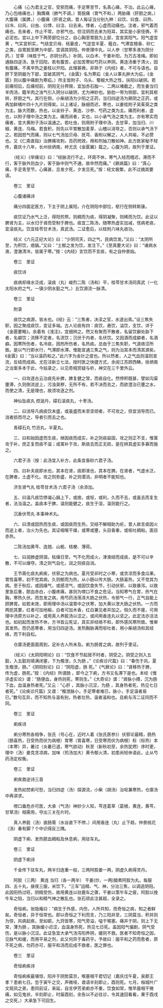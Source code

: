 <!-- { "loadSidebar": true } -->
　　心痛（心为君主之官，受邪而痛，手足寒至节，名真心痛，不治。此云心痛，乃心包络痛也，）胸膺痛（肺气不调，）胃脘痛（胃气不和，）两胁痛（肝胆之病，）大腹痛（属脾，）小腹痛（肝肾之病，昔人每证当分别九种：曰饮、曰食、曰热、曰冷、曰风、曰虫、曰悸、曰注、曰去来。悸者，心虚而动痛也。注者，邪气着而痛也。去来者，作止不常，亦邪气也。但注阴而去来为阳耳，其实是小家伎俩，不必泥也。宜以上中下两旁部位分之，自心胸至胃脘为上部，宜宣其阳气。阳气虚宜黄 ，气实宜枳实，气结宜贝母、栝蒌皮，气逆宜半夏、薤白，气滞宜檀香、砂仁之类，自胃脘至脾为中部，宜调其阴阳。仲景理中丸，以人参（甘寒多液为阴分药、）甘草（味胜于气，亦阴分药。）补阴。以白术、干姜补阳，为万古准绳。即如通脉四逆汤，急于回阳，若有腹苦，必加苦寒如芍药以养阴。黄连汤重于清火，因有腹痛，不离辛热之姜桂以开阳。此理甚微，非熟于《内经》者，不可与语也。自脐下至阴器为下部，宜破其阴气，《金匮》名为寒疝（金人以睾丸肿大为疝，《金匮》则以腹中痛剧为寒疝。）所主皆附子、乌头、蜀椒大热之性，扶阳以破阴。若前痛彻后，后痛彻前，阴阳无分界限，宜加赤石脂一、二两以堵截之，而生姜当归羊肉汤，籍羊肉之浊气引入阴分以破阴，尤为神妙也。胁肋一带为侧部，宜利其枢转，肝胆之气，其行在侧，小柴胡汤为少阳之正药，当归四逆汤为厥阴之正药，或再加鲜橘叶四十九片则得矣。以上诸证，脉细而迟，寒也，以姜桂附子吴茱萸之类为主。脉大而数，热也，以金铃子、黄连、沙参、芍药之类为主。痛而利者，虚也，以附子理中汤之类为主。痛而闭者，实也，以小承气汤之类为主。亦有寒实而痛者，宜大黄附子汤以温通之。若吐虫，则用附子理中汤，去甘草，加当归、川椒、黄连、乌梅。若食积，则先以平胃散加麦芽、山楂以消导之，否则以承气汤下之。若因怒气而痛，则以七气汤加贝母、抚芎、香附以解之，人人共喻，不必赘也。又《仁斋直指》治脾痛攻刺，百药罔效，用和剂抽刀散如神。此方医家秘不轻传，嘉庆十八年，长州徐炳南，梓尤氏《金匮翼》载之。心腹为阴，故列于里证。

　　（经义）《举痛论》曰：“经脉流行不止，环周不休，寒气入经而稽迟，滞而不行，客于脉外则血少，客于脉中则气不通，故卒然而痛。”《厥病篇》曰：“真心痛，手足青至节，心痛甚，旦发夕死，夕发旦死。”按：经文极繁，此不过摘其要语。

　　卷三　里证

　　心腹诸痛诗

　　痛分四面定医方，下主于阴上属阳，介在阴阳中部位，枢行在侧转斯康。

　　痰饮证乃水气上泛，得阳煎熬，则稠而为痰，得阴凝聚，则稀而为饮。此证以脾肾为主，以水归于肾而受制于脾也。痰宜二陈汤，随寒热虚实加减，怪病老痰，宜滚痰丸。饮宜桂苓甘术汤，真武汤。二证愈后，以桂附八味丸收功。

　　经义《六元正纪大论》曰：“少阴司天，四之气，民病饮发。”又曰：“太阴所至，为积饮，痞膈。”又曰：“土郁之发为饮，发注下。”《至真要大论》曰：“诸病水液，澄澈清冷，皆属于寒。”按：《内经》言饮而不言痰，有之自仲景始。

　　卷三　里证

　　痰饮诗

　　痰病却缘水泛成，滚痰（丸）峻烈二陈（汤和）平，桂苓甘术汤同真武（一化太阳水府之气，一镇少阴水脏之气，）五饮源流一脉清。

　　卷三　里证

　　附录

　　痰饮之病源，皆水也。《经》云：“三焦者，决渎之官，水道出焉。”设三焦失职，因之聚成痰饮，变证多端。古人论痰有四：痰饮，悬饮，溢饮，支饮，详于《金匮要略》。余着有《浅注》，宜细辨之。然又有聚而不散者，名留饮僻处胁下者，名癖饮；流移不定者，名流饮；沉伏于内者，名伏饮。又因酒而成癖者，名酒癖。因寒所伤者，名冷痰，因热所伤者，名热痰。总由于三焦失职，气道痞涩所致。是以气行即水行，气滞即水滞，惟能宣通三焦之气，则为治其本而清其源矣。《金匮》曰：“当以温药和之。”此六字为金针之度也。所以然者，人之气血则温则宣流，反结而成病。尤在泾新立七法，授时医之快捷方式，余阅江苏顾西畴，徐炳南之治案多本于此，今姑录之，以见奇相赏疑与析，神交在三千里外云。

　　一、曰攻逐古云治痰先补脾，脾复健之常，而痰自化。然停积既甚，譬如沟渠壅滞，久则倒流逆上，污浊臭秽，无所不有，若不决而去之，而欲澄治已壅之水，而使之清，无是理也，故须攻逐之剂。

　　神仙坠痰丸 控涎丹，礞石滚痰丸，十枣汤。

　　二、曰消导凡病痰饮未盛，或虽盛而未至坚顽者，不可攻之，但宜消导而已。消者损而尽之，导者引而去之也。

　　青礞石丸 竹沥丸，半夏丸。

　　三、曰和始因虚而生痰，继因痰而成实，补之则痰益固，攻之则正不支，惟寓攻于补，庶正复而痰不滋；或寓补于攻，斯痰去而正无损，是在辨其虚实多寡而施之。

　　六君子汤（按：此汤宜入补方，此条宜香砂六君子汤。

　　四、曰补夫痰即水也，其本在肾，痰即液也，其本在脾。在肾者，气虚水泛，在脾者，土虚不化。攻之则弥盛，补之则潜消，非明者不能知也。

　　济生肾气丸 桂苓甘术汤 六君子汤（余添加。

　　五、曰温凡痰饮停凝心膈上下，或痞，或呕，或利，久而不去，或虽去而复生者，法当温之。盖痰本于脾，温则能健之，痰生于湿，温则能行之。

　　沉香伏苓丸 本事神术丸。

　　六、曰清或因热而生痰，或因痰而生热，交结不解相助为疟，昔人故言痰因火而逆上者，治火为先也。其证咽喉干燥，或寒或壅，头目昏重，或咳吐稠粘，面目赤热。

　　二陈汤加黄芩、连翘、山栀、桔梗、薄荷。

　　七、曰润肺虚阴涸，枯燥日至，气不化而成火，津液结而成痰，是不可以辛散，不可以燥夺。清之则气自化，润之则痰自消。

　　王节斋化痰丸痢疾，伏邪之为病也。夏月受非时之小寒，或贪凉而多食瓜果。胃性喜寒，初不觉其病，久则郁而为热，从小肠以传大肠。大肠喜热，又不觉其为病。至于秋后，或因燥气，或感凉气，或因饮食失节，引动伏邪，以致暴泻。以致里急后重，脓血赤白，小腹疼痛，甚则为噤口不食之危证。当知寒气在胃，热气在胸，寒热久伏。而忽发之病，用芍药汤荡涤大肠之伏热，令邪气一行，正气自能上顾脾胃。如若未效，即用理中汤以温胃中之伏寒，加大黄以泄大肠之伏热。一方而两扼其要，红者可加地榆，白者可加木香，红白兼见者并加之。倘久而不瘥，可用理中汤原方以补之，或用真人养脏汤以涩之，或间用香连丸以坚之。此定法亦活法也。如初起而发热不休，方书皆云死证，其实非经络不和，即外感风寒所致。惟审其发热，而仍恶寒者，用当归四逆汤。发热胸胁满而呕吐者，用小柴胡汤和其经络，而下利自松。

　　仓廪汤更面面周到，足补古人所未及。痢为肠胃之病，故列于里证。

　　（经义）《太阴阳明论》曰：“饮食不节起居不时者，阴受之。阴受之则入五脏，入五脏则填满闭塞，下为飧泄，久为肠 。”《论疾诊尺篇》曰：“春伤于风，夏生飧泄，肠。”《阴阳别论》曰：“阴阳虚，肠 死。”《气厥论》曰：“肾移热于脾，传为虚，肠死。”按：《内经》所谓肠 ，即今之下痢，方书又名滞下是也。本经《惟评虚实论》谓：“肠便血，身热则死，寒则生。”《大奇论》谓：“肾脉小搏，沉为肠 下血，血温身热者死。”又云：“心肝 ，其脉小沉涩，为肠 ，其身热者死，热见七日者死。”《论疾诊尺篇》又谓：“飧泄脉小，手足寒者难已，脉小，手足温者易已。”数句互异，而不知热与温有别，热者壮热，温者温和也。且痢与泻二证同而不同。

　　卷三　里证

　　痢疾诗

　　痢分寒热各相争，张氏（号心在，近时人着《张氏医参》）伏邪论最精，肠热（肠喜热，日受热而伏为病根）胃寒（胃喜寒，日受寒而伏为病根）标（标热）本（本寒）异，暑过（炎暑已退，寒气欲动）秋至（新秋初至，余热犹燃）序时更，理中（汤）姜克贪凉病，加味（煎汤加大）黄令郁火清，初患尚轻休语此，止从芍药汤定权衡。

　　卷三　里证

　　痢疾救逆诗三首

　　发热如焚痢可愁，当归四逆（汤）探源流，小柴（胡汤）治呕兼寒热，仓廪汤中再讲求。

　　噤口垂危亦可医，大承（气汤）神妙少人知，芩连葛草（葛根，黄连，黄芩，甘草汤）相需用，夺出三关在片时。

　　真人养脏（汤）直肠需（水谷直下不停，）间用香连（丸）止下趋，仲景桃花（汤）春有脚？个中识得反三隅。

　　阴虚下痢、发热脓血稠粘及休息痢，用驻车丸。

　　卷三　里证

　　阴虚下痢诗

　　千金传下驻车丸，两半归连重一般，三两阿胶姜一两，阴虚久痢得灵丹。

　　阿胶（三两） 黄连 当归（各一两半） 干姜(炒，一两)醋煮阿胶为丸，每服四、五十丸，昼夜三服，米饮下。“三车”运精、气、神，分治三焦，以调适阴阳。此因阳热过旺，阴精受伤，故用黄连以驻鹿车之骤，干姜以策牛车之疲，阿胶以挽牛车之陷，当归以和精气神之散乱也。张石顽此注甚超，全录之。

　　奇恒痢。张隐庵曰：“病生于外感，内伤，人所共知，而奇恒之病，知之者鲜矣。奇恒者，异于恒常也。即以奇恒之下利而言，乃三阳并至，三阴莫当，积并则为惊，风病起疾，至如砺，九窍皆寒，阳气旁溢，嗌干喉塞。痛并于阴，则上下无常，薄为肠 。其脉缓小迟涩，血温身热死，热见七日死。盖因阳气偏剧，阴气受伤，是以脉小沉涩。此证急宜大承气汤泻阳养阴，缓则不救。医者不知奇恒之因，见脉气和缓，而用平易之剂，此又何异于毒药乎。予故曰：服平和之药而愈者，原不死之病，勿药亦可，服平和汤而后成不救者，医之罪也。

　　卷三　里证

　　奇恒痢疾诗

　　奇恒痢疾最堪惊，阳并于阴势莫京，喉塞咽干君切记（嘉庆戊午夏，泉郡王孝？患痢七日。忽于寅午之交，声微哑，谵语半刻即止，酉则死。七月，榕城叶广文观凤之弟，患同前证，来延，自言伊芳弟痢亦不重，饮食如常，惟早晨咽干微痛，如见鬼状，半刻即止，时届酉刻，余告以不必往诊，令其速回看看，果于酉戌之交死，）大承急下可回生。

